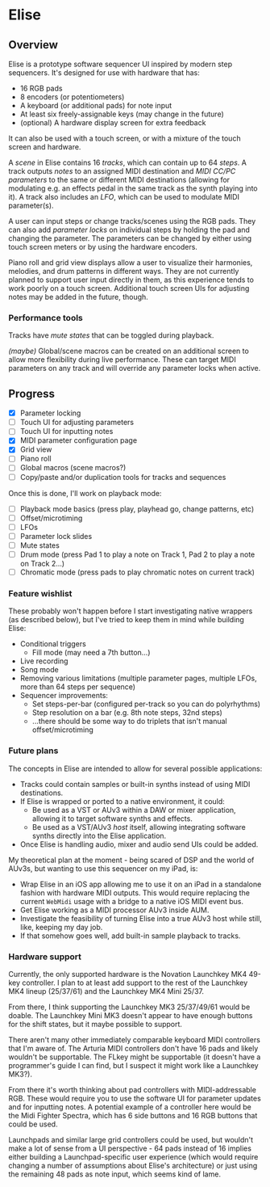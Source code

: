 # Elise

## Overview

Elise is a prototype software sequencer UI inspired by modern step sequencers. It's designed for use with hardware that has:

* 16 RGB pads
* 8 encoders (or potentiometers)
* A keyboard (or additional pads) for note input
* At least six freely-assignable keys (may change in the future)
* (optional) A hardware display screen for extra feedback

It can also be used with a touch screen, or with a mixture of the touch screen and hardware.

A *scene* in Elise contains 16 *tracks*, which can contain up to 64 *steps*. A track outputs *notes* to an assigned MIDI destination and *MIDI CC/PC parameters* to the same or different MIDI destinations (allowing for modulating e.g. an effects pedal in the same track as the synth playing into it). A track also includes an *LFO*, which can be used to modulate MIDI parameter(s).

A user can input steps or change tracks/scenes using the RGB pads. They can also add *parameter locks* on individual steps by holding the pad and changing the parameter. The parameters can be changed by either using touch screen meters or by using the hardware encoders.

Piano roll and grid view displays allow a user to visualize their harmonies, melodies, and drum patterns in different ways. They are not currently planned to support user input directly in them, as this experience tends to work poorly on a touch screen. Additional touch screen UIs for adjusting notes may be added in the future, though.

### Performance tools

Tracks have *mute states* that can be toggled during playback.

*(maybe)* Global/scene macros can be created on an additional screen to allow more flexibility during live performance. These can target MIDI parameters on any track and will override any parameter locks when active.

## Progress

* [x] Parameter locking
* [ ] Touch UI for adjusting parameters
* [ ] Touch UI for inputting notes
* [x] MIDI parameter configuration page
* [x] Grid view
* [ ] Piano roll
* [ ] Global macros (scene macros?)
* [ ] Copy/paste and/or duplication tools for tracks and sequences

Once this is done, I'll work on playback mode:

* [ ] Playback mode basics (press play, playhead go, change patterns, etc)
* [ ] Offset/microtiming
* [ ] LFOs
* [ ] Parameter lock slides
* [ ] Mute states
* [ ] Drum mode (press Pad 1 to play a note on Track 1, Pad 2 to play a note on Track 2...)
* [ ] Chromatic mode (press pads to play chromatic notes on current track)

### Feature wishlist

These probably won't happen before I start investigating native wrappers (as described below), but I've tried to keep them in mind while building Elise:

* Conditional triggers
  * Fill mode (may need a 7th button...)
* Live recording
* Song mode
* Removing various limitations (multiple parameter pages, multiple LFOs, more than 64 steps per sequence)
* Sequencer improvements:
  * Set steps-per-bar (configured per-track so you can do polyrhythms)
  * Step resolution on a bar (e.g. 8th note steps, 32nd steps)
  * ...there should be some way to do triplets that isn't manual offset/microtiming

### Future plans

The concepts in Elise are intended to allow for several possible applications:

* Tracks could contain samples or built-in synths instead of using MIDI destinations.
* If Elise is wrapped or ported to a native environment, it could:
  * Be used as a VST or AUv3 within a DAW or mixer application, allowing it to target software synths and effects.
  * Be used as a VST/AUv3 _host_ itself, allowing integrating software synths directly into the Elise application.
* Once Elise is handling audio, mixer and audio send UIs could be added.

My theoretical plan at the moment - being scared of DSP and the world of AUv3s, but wanting to use this sequencer on my iPad, is:

* Wrap Elise in an iOS app allowing me to use it on an iPad in a standalone fashion with hardware MIDI outputs. This would require replacing the current `WebMidi` usage with a bridge to a native iOS MIDI event bus.
* Get Elise working as a MIDI processor AUv3 inside AUM.
* Investigate the feasibility of turning Elise into a true AUv3 host while still, like, keeping my day job.
* If that somehow goes well, add built-in sample playback to tracks.

### Hardware support

Currently, the only supported hardware is the Novation Launchkey MK4 49-key controller. I plan to at least add support to the rest of the Launchkey MK4 lineup (25/37/61) and the Launchkey MK4 Mini 25/37.

From there, I think supporting the Launchkey MK3 25/37/49/61 would be doable. The Launchkey Mini MK3 doesn't appear to have enough buttons for the shift states, but it maybe possible to support.

There aren't many other immediately comparable keyboard MIDI controllers that I'm aware of. The Arturia MIDI controllers don't have 16 pads and likely wouldn't be supportable. The FLkey might be supportable (it doesn't have a programmer's guide I can find, but I suspect it might work like a Launchkey MK3?).

From there it's worth thinking about pad controllers with MIDI-addressable RGB. These would require you to use the software UI for parameter updates and for inputting notes. A potential example of a controller here would be the Midi Fighter Spectra, which has 6 side buttons and 16 RGB buttons that could be used.

Launchpads and similar large grid controllers could be used, but wouldn't make a lot of sense from a UI perspective - 64 pads instead of 16 implies either building a Launchpad-specific user experience (which would require changing a number of assumptions about Elise's architecture) or just using the remaining 48 pads as note input, which seems kind of lame.
